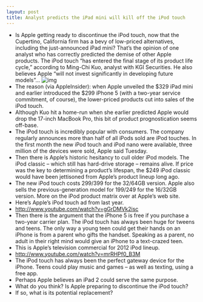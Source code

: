 ```yaml
---
layout: post
title: Analyst predicts the iPad mini will kill off the iPod touch
---
```

* Is Apple getting ready to discontinue the iPod touch, now that the Cupertino, California firm has a bevy of low-priced alternatives, including the just-announced iPad mini? That’s the opinion of one analyst who has correctly predicted the demise of other Apple products. The iPod touch “has entered the final stage of its product life cycle,” according to Ming-Chi Kuo, analyst with KGI Securities. He also believes Apple “will not invest significantly in developing future models”…
![img](http://media.idownloadblog.com/wp-content/uploads/2012/10/iPod-touch-5G-stack-colors.jpg)
* The reason (via AppleInsider): when Apple unveiled the $329 iPad mini and earlier introduced the $299 iPhone 5 (with a two-year service commitment, of course), the lower-priced products cut into sales of the iPod touch.
* Although Kuo hit a home-run when she earlier predicted Apple would drop the 17-inch MacBook Pro, this bit of product prognostication seems off-base.
* The iPod touch is incredibly popular with consumers. The company regularly announces more than half of all iPods sold are iPod touches. In the first month the new iPod touch and iPod nano were available, three million of the devices were sold, Apple said Tuesday.
* Then there is Apple’s historic hesitancy to cull older iPod models. The iPod classic – which still has hard-drive storage – remains alive. If price was the key to determining a product’s lifespan, the $249 iPod classic would have been jettisoned from Apple’s product lineup long ago.
* The new iPod touch costs $299/$399 for the 32/64GB version. Apple also sells the previous-generation model for $199/$249 for the 16/32GB version. More on the iPod product matrix over at Apple’s web site.
* Here’s Apple’s iPod touch ad from last year.
* http://www.youtube.com/watch?v=gGrDMVk2isc
* Then there is the argument that the iPhone 5 is free if you purchase a two-year carrier plan. The iPod touch has always been huge for tweens and teens. The only way a young teen could get their hands on an iPhone is from a parent who gifts the handset. Speaking as a parent, no adult in their right mind would give an iPhone to a text-crazed teen.
* This is Apple’s television commercial for 2012 iPod lineup.
* http://www.youtube.com/watch?v=mrRHPf0_B3M
* The iPod touch has always been the perfect gateway device for the iPhone. Teens could play music and games – as well as texting, using a free app.
* Perhaps Apple believes an iPad 2 could serve the same purpose.
* What do you think? Is Apple preparing to discontinue the iPod touch?
* If so, what is its potential replacement?

